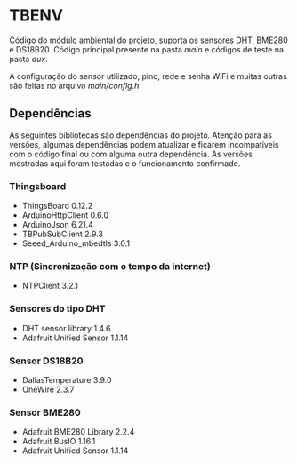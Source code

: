 # TBENV

Código do módulo ambiental do projeto, suporta os sensores DHT, BME280 e DS18B20. Código principal presente na pasta _main_ e códigos de teste na pasta _aux_.

A configuração do sensor utilizado, pino, rede e senha WiFi e muitas outras são feitas no arquivo _main/config.h_.

## Dependências

As seguintes bibliotecas são dependências do projeto. Atenção para as versões, algumas dependências podem atualizar e ficarem incompatíveis com o código final ou com alguma outra dependência. As versões mostradas aqui foram testadas e o funcionamento confirmado.

### Thingsboard

- ThingsBoard 0.12.2
- ArduinoHttpClient 0.6.0
- ArduinoJson 6.21.4
- TBPubSubClient 2.9.3
- Seeed_Arduino_mbedtls 3.0.1

### NTP (Sincronização com o tempo da internet)

- NTPClient 3.2.1

### Sensores do tipo DHT

- DHT sensor library 1.4.6
- Adafruit Unified Sensor 1.1.14

### Sensor DS18B20

- DallasTemperature 3.9.0
- OneWire 2.3.7

### Sensor BME280

- Adafruit BME280 Library 2.2.4
- Adafruit BusIO 1.16.1
- Adafruit Unified Sensor 1.1.14

